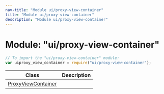 ```yaml
---
nav-title: "Module ui/proxy-view-container"
title: "Module ui/proxy-view-container"
description: "Module ui/proxy-view-container"
---
```

# Module: "ui/proxy-view-container"

``` JavaScript
// To import the "ui/proxy-view-container" module:
var uiproxy_view_container = require("ui/proxy-view-container");
```

Class | Description
------|------------
[ProxyViewContainer](../../ui/proxy-view-container/ProxyViewContainer.md) | 